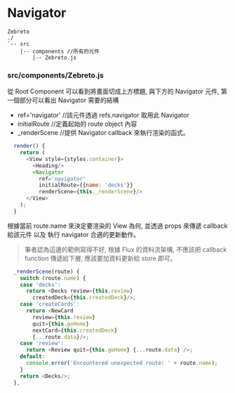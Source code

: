 # Navigator
```
Zebreto
./
`-- src
    |-- components //所有的元件
        |-- Zebreto.js
```

### src/components/Zebreto.js
從 Root Component 可以看到將畫面切成上方標題, 與下方的 Navigator 元件, 第一個部分可以看出 Navigator 需要的結構

* ref='navigator' //該元件透過 refs.navigator 取用此 Navigator
* initialRoute //定義起始的 route object 內容
* _renderScene //提供 Navigator callback 來執行渲染的函式。

```javascript
  render() {
    return (
      <View style={styles.container}>
        <Heading/>
        <Navigator
          ref='navigator'
          initialRoute={{name: 'decks'}}
          renderScene={this._renderScene}/>
      </View>
    );
  }
```

根據當前 route.name 來決定要渲染的 View 為何, 並透過 props 來傳遞 callback 給該元件 以及 執行 navigator 合適的更新動作。
> 筆者認為這邊的範例寫得不好, 根據 Flux 的資料流架構, 不應該把 callback function 傳遞給下層, 應該要加資料更新給 store 即可。

```javascript
  _renderScene(route) {
    switch (route.name) {
    case 'decks':
      return <Decks review={this.review}
        createdDeck={this.createdDeck}/>;
    case 'createCards':
      return <NewCard
        review={this.review}
        quit={this.goHome}
        nextCard={this.createdDeck}
        {...route.data}/>;
    case 'review':
      return <Review quit={this.goHome} {...route.data} />;
    default:
      console.error('Encountered unexpected route: ' + route.name);
    }
    return <Decks/>;
  },
```